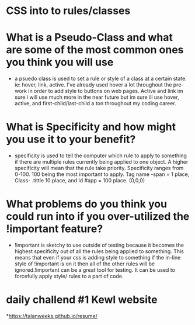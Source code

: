 # CSS into to rules/classes

# What is a Pseudo-Class and what are some of the most common ones you think you will use

* a psuedo class is used to set a rule or style of a class at a certain state. ie: hover, link, active. I've already used hover a lot throughout the pre-work in order to add style to buttons on web pages. Active and link im sure i will use much more in the near future but im sure ill use hover, active, and first-child/last-child a ton throughout my coding career.

# What is Specificity and how might you use it to your benefit?

* specificity is used to tell the computer which rule to apply to something if there are multiple rules currently being applied to one object. 
A higher specificity will mean that the rule take priority. Specificity ranges from 0-100. 100 being the most important to apply. Tag name -span = 1 place, Class- .tittle 10 place, and Id #app = 100 place. (0,0,0)

# What problems do you think you could run into if you over-utilized the !important feature?

* !important is sketchy to use outside of testing because it becomes the highest specificity out of all the rules being applied to something. This means that even if your css is adding style to something if the in-line style of !important is on it then all of the other rules will be ignored.!important can be a great tool for testing. It can be used to forcefully apply style/ rules to a part of code.


# daily challend #1 Kewl website

*https://talanweeks.github.io/resume/